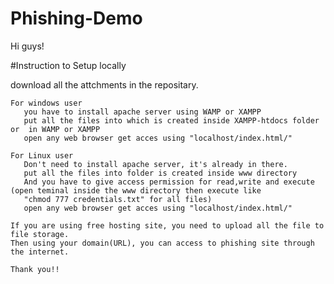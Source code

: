 # Phishing-Demo
Hi guys!

#Instruction to Setup locally
    
 download all the attchments in the repositary.
    
    For windows user
       you have to install apache server using WAMP or XAMPP 
       put all the files into which is created inside XAMPP-htdocs folder or  in WAMP or XAMPP
       open any web browser get acces using "localhost/index.html/"
    
    For Linux user
       Don't need to install apache server, it's already in there.
       put all the files into folder is created inside www directory
       And you have to give access permission for read,write and execute (open teminal inside the www directory then execute like 
       "chmod 777 credentials.txt" for all files) 
       open any web browser get acces using "localhost/index.html/"
    
    If you are using free hosting site, you need to upload all the file to file storage.
    Then using your domain(URL), you can access to phishing site through the internet.
    
    Thank you!!
  
